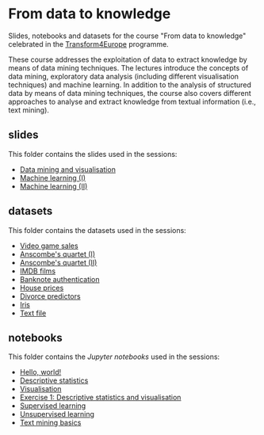 # From data to knowledge
Slides, notebooks and datasets for the course "From data to knowledge" celebrated in the [Transform4Europe](http://www.transform4europe.eu/) programme.

These course addresses the exploitation of data to extract knowledge by means of data mining techniques. The lectures introduce the concepts of data mining, exploratory data analysis (including different visualisation techniques) and machine learning. In addition to the analysis of structured data by means of data mining techniques, the course also covers different approaches to analyse and extract knowledge from textual information (i.e., text mining).

## slides
This folder contains the slides used in the sessions:
* [Data mining and visualisation](https://github.com/d-tomas/transform4europe/blob/main/slides/data_mining_and_visualisation.pdf)
* [Machine learning (I)](https://github.com/d-tomas/transform4europe/blob/main/slides/machine_learning_i.pdf)
* [Machine learning (II)](https://github.com/d-tomas/transform4europe/blob/main/slides/machine_learning_ii.pdf)

## datasets
This folder contains the datasets used in the sessions:
* [Video game sales](https://github.com/d-tomas/transform4europe/blob/main/datasets/video_game_sales.csv)
* [Anscombe's quartet (I)](https://github.com/d-tomas/transform4europe/blob/main/datasets/anscombe_1.csv)
* [Anscombe's quartet (II)](https://github.com/d-tomas/transform4europe/blob/main/datasets/anscombe_2.csv)
* [IMDB films](https://github.com/d-tomas/transform4europe/blob/main/datasets/imdb.tgz)
* [Banknote authentication](https://github.com/d-tomas/transform4europe/blob/main/datasets/banknote_authentication.csv)
* [House prices](https://github.com/d-tomas/transform4europe/blob/main/datasets/houses.csv)
* [Divorce predictors](https://github.com/d-tomas/transform4europe/blob/main/datasets/divorce_predictors.csv)
* [Iris](https://github.com/d-tomas/transform4europe/blob/main/datasets/iris.csv)
* [Text file](https://github.com/d-tomas/transform4europe/blob/main/datasets/news.txt)

## notebooks
This folder contains the *Jupyter notebooks* used in the sessions:
* [Hello, world!](https://github.com/d-tomas/transform4europe/blob/main/notebooks/hello_world.ipynb)
* [Descriptive statistics](https://github.com/d-tomas/transform4europe/blob/main/notebooks/descriptive_statistics.ipynb)
* [Visualisation](https://github.com/d-tomas/transform4europe/blob/main/notebooks/visualisation.ipynb)
* [Exercise 1: Descriptive statistics and visualisation](https://github.com/d-tomas/transform4europe/blob/main/notebooks/exercise_1.ipynb)
* [Supervised learning](https://github.com/d-tomas/transform4europe/blob/main/notebooks/supervised_learning.ipynb)
* [Unsupervised learning](https://github.com/d-tomas/transform4europe/blob/main/notebooks/unsupervised_learning.ipynb)
* [Text mining basics](https://github.com/d-tomas/transform4europe/blob/main/notebooks/text_mining_basics.ipynb)
